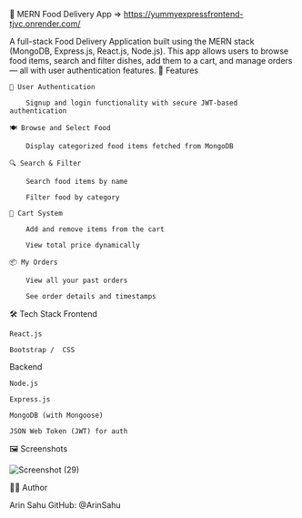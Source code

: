 🍔 MERN Food Delivery App => https://yummyexpressfrontend-tjvc.onrender.com/  

A full-stack Food Delivery Application built using the MERN stack (MongoDB, Express.js, React.js, Node.js). This app allows users to browse food items, search and filter dishes, add them to a cart, and manage orders — all with user authentication features.
🚀 Features

    🔐 User Authentication

        Signup and login functionality with secure JWT-based authentication

    🍽️ Browse and Select Food

        Display categorized food items fetched from MongoDB

    🔍 Search & Filter

        Search food items by name

        Filter food by category

    🛒 Cart System

        Add and remove items from the cart

        View total price dynamically

    📦 My Orders

        View all your past orders

        See order details and timestamps

🛠️ Tech Stack
Frontend

    React.js

    Bootstrap /  CSS 

Backend

    Node.js

    Express.js

    MongoDB (with Mongoose)

    JSON Web Token (JWT) for auth

🖼️ Screenshots

![Screenshot (29)](https://github.com/user-attachments/assets/4e4e61e2-d8df-4466-a693-0d97fd4aa37e)


🧑‍💻 Author

Arin Sahu
GitHub: @ArinSahu
